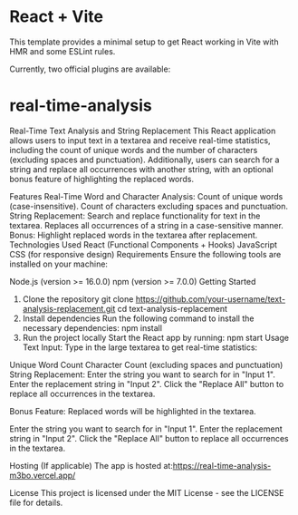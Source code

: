 # React + Vite

This template provides a minimal setup to get React working in Vite with HMR and some ESLint rules.

Currently, two official plugins are available:

# real-time-analysis

Real-Time Text Analysis and String Replacement
This React application allows users to input text in a textarea and receive real-time statistics, including the count of unique words and the number of characters (excluding spaces and punctuation). Additionally, users can search for a string and replace all occurrences with another string, with an optional bonus feature of highlighting the replaced words.

Features
Real-Time Word and Character Analysis:
Count of unique words (case-insensitive).
Count of characters excluding spaces and punctuation.
String Replacement:
Search and replace functionality for text in the textarea.
Replaces all occurrences of a string in a case-sensitive manner.
Bonus: Highlight replaced words in the textarea after replacement.
Technologies Used
React (Functional Components + Hooks)
JavaScript
CSS (for responsive design)
Requirements
Ensure the following tools are installed on your machine:

Node.js (version >= 16.0.0)
npm (version >= 7.0.0)
Getting Started

1. Clone the repository
   git clone https://github.com/your-username/text-analysis-replacement.git
   cd text-analysis-replacement
2. Install dependencies
   Run the following command to install the necessary dependencies:
   npm install
3. Run the project locally
   Start the React app by running:
   npm start
   Usage
   Text Input: Type in the large textarea to get real-time statistics:

Unique Word Count
Character Count (excluding spaces and punctuation)
String Replacement:
Enter the string you want to search for in "Input 1".
Enter the replacement string in "Input 2".
Click the "Replace All" button to replace all occurrences in the textarea.

Bonus Feature:
Replaced words will be highlighted in the textarea.

Enter the string you want to search for in "Input 1".
Enter the replacement string in "Input 2".
Click the "Replace All" button to replace all occurrences in the textarea.

Hosting
(If applicable)
The app is hosted at:https://real-time-analysis-m3bo.vercel.app/

License
This project is licensed under the MIT License - see the LICENSE file for details.
